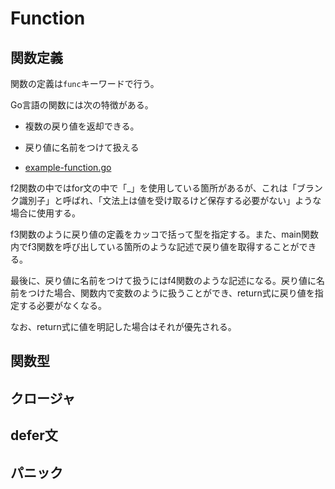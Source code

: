 # Function

## 関数定義

関数の定義は`func`キーワードで行う。

Go言語の関数には次の特徴がある。

- 複数の戻り値を返却できる。
- 戻り値に名前をつけて扱える

- [example-function.go](./example-function.go)

f2関数の中ではfor文の中で「_」を使用している箇所があるが、これは「ブランク識別子」と呼ばれ、「文法上は値を受け取るけど保存する必要がない」ような場合に使用する。

f3関数のように戻り値の定義をカッコで括って型を指定する。また、main関数内でf3関数を呼び出している箇所のような記述で戻り値を取得することができる。

最後に、戻り値に名前をつけて扱うにはf4関数のような記述になる。戻り値に名前をつけた場合、関数内で変数のように扱うことができ、return式に戻り値を指定する必要がなくなる。

なお、return式に値を明記した場合はそれが優先される。

## 関数型

## クロージャ

## defer文

## パニック
